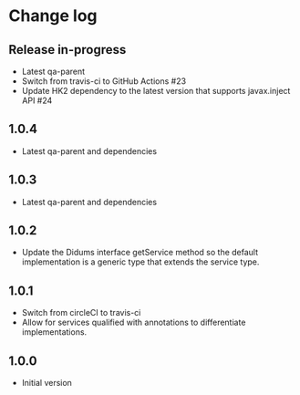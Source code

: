 # Change log

## Release in-progress

* Latest qa-parent
* Switch from travis-ci to GitHub Actions #23
* Update HK2 dependency to the latest version that supports javax.inject API #24

## 1.0.4

* Latest qa-parent and dependencies

## 1.0.3

* Latest qa-parent and dependencies

## 1.0.2

* Update the Didums interface getService method so the default implementation is a generic type that extends the service type.

## 1.0.1

* Switch from circleCI to travis-ci
* Allow for services qualified with annotations to differentiate implementations.

## 1.0.0

* Initial version
